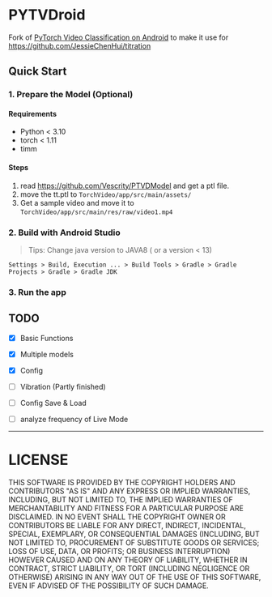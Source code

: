# PYTVDroid

Fork of [PyTorch Video Classification on Android](https://github.com/pytorch/android-demo-app/tree/master/TorchVideo) to make it use for https://github.com/JessieChenHui/titration  


## Quick Start

### 1. Prepare the Model (Optional)

#### Requirements

- Python < 3.10
- torch < 1.11
- timm

#### Steps

1. read https://github.com/Vescrity/PTVDModel and get a ptl file.
1. move the tt.ptl to `TorchVideo/app/src/main/assets/`
1. Get a sample video and move it to `TorchVideo/app/src/main/res/raw/video1.mp4`

### 2. Build with Android Studio

> Tips: 
> Change java version to JAVA8 ( or a version < 13)

`Settings > Build, Execution ... > Build Tools > Gradle > Gradle Projects > Gradle > Gradle JDK`

### 3. Run the app

## TODO

- [x] Basic Functions
- [x] Multiple models
- [x] Config
- [ ] Vibration (Partly finished)
- [ ] Config Save & Load
- [ ] analyze frequency of Live Mode


---


# LICENSE

THIS SOFTWARE IS PROVIDED BY THE COPYRIGHT HOLDERS AND CONTRIBUTORS "AS IS" AND ANY EXPRESS OR IMPLIED WARRANTIES, INCLUDING, BUT NOT LIMITED TO, THE IMPLIED WARRANTIES OF MERCHANTABILITY AND FITNESS FOR A PARTICULAR PURPOSE ARE DISCLAIMED. IN NO EVENT SHALL THE COPYRIGHT OWNER OR CONTRIBUTORS BE LIABLE FOR ANY DIRECT, INDIRECT, INCIDENTAL, SPECIAL, EXEMPLARY, OR CONSEQUENTIAL DAMAGES (INCLUDING, BUT NOT LIMITED TO, PROCUREMENT OF SUBSTITUTE GOODS OR SERVICES; LOSS OF USE, DATA, OR PROFITS; OR BUSINESS INTERRUPTION) HOWEVER CAUSED AND ON ANY THEORY OF LIABILITY, WHETHER IN CONTRACT, STRICT LIABILITY, OR TORT (INCLUDING NEGLIGENCE OR OTHERWISE) ARISING IN ANY WAY OUT OF THE USE OF THIS SOFTWARE, EVEN IF ADVISED OF THE POSSIBILITY OF SUCH DAMAGE.
